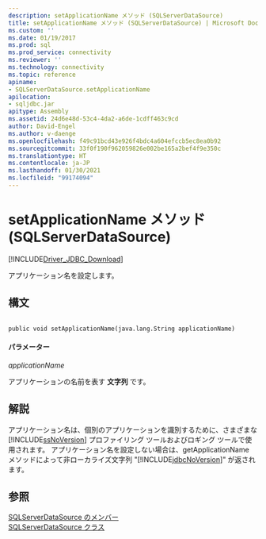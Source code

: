 ```yaml
---
description: setApplicationName メソッド (SQLServerDataSource)
title: setApplicationName メソッド (SQLServerDataSource) | Microsoft Docs
ms.custom: ''
ms.date: 01/19/2017
ms.prod: sql
ms.prod_service: connectivity
ms.reviewer: ''
ms.technology: connectivity
ms.topic: reference
apiname:
- SQLServerDataSource.setApplicationName
apilocation:
- sqljdbc.jar
apitype: Assembly
ms.assetid: 24d6e48d-53c4-4da2-a6de-1cdff463c9cd
author: David-Engel
ms.author: v-daenge
ms.openlocfilehash: f49c91bcd43e926f4bdc4a604efccb5ec8ea0b92
ms.sourcegitcommit: 33f0f190f962059826e002be165a2bef4f9e350c
ms.translationtype: HT
ms.contentlocale: ja-JP
ms.lasthandoff: 01/30/2021
ms.locfileid: "99174094"
---
```

# <a name="setapplicationname-method-sqlserverdatasource"></a>setApplicationName メソッド (SQLServerDataSource)
[!INCLUDE[Driver_JDBC_Download](../../../includes/driver_jdbc_download.md)]

  アプリケーション名を設定します。  
  
## <a name="syntax"></a>構文  
  
```  
  
public void setApplicationName(java.lang.String applicationName)  
```  
  
#### <a name="parameters"></a>パラメーター  
 *applicationName*  
  
 アプリケーションの名前を表す **文字列** です。  
  
## <a name="remarks"></a>解説  
 アプリケーション名は、個別のアプリケーションを識別するために、さまざまな [!INCLUDE[ssNoVersion](../../../includes/ssnoversion-md.md)] プロファイリング ツールおよびロギング ツールで使用されます。 アプリケーション名を設定しない場合は、getApplicationName メソッドによって非ローカライズ文字列 "[!INCLUDE[jdbcNoVersion](../../../includes/jdbcnoversion_md.md)]" が返されます。  
  
## <a name="see-also"></a>参照  
 [SQLServerDataSource のメンバー](../../../connect/jdbc/reference/sqlserverdatasource-members.md)   
 [SQLServerDataSource クラス](../../../connect/jdbc/reference/sqlserverdatasource-class.md)  
  
  

